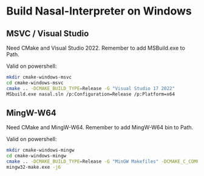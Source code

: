 # Build Nasal-Interpreter on Windows

## MSVC / Visual Studio

Need CMake and Visual Studio 2022. Remember to add MSBuild.exe to Path.

Valid on powershell:

```sh
mkdir cmake-windows-msvc
cd cmake-windows-msvc
cmake .. -DCMAKE_BUILD_TYPE=Release -G "Visual Studio 17 2022"
MSbuild.exe nasal.sln /p:Configuration=Release /p:Platform=x64
```

## MingW-W64

Need CMake and MingW-W64. Remember to add MingW-W64 bin to Path.

Valid on powershell:

```sh
mkdir cmake-windows-mingw
cd cmake-windows-mingw
cmake .. -DCMAKE_BUILD_TYPE=Release -G "MinGW Makefiles" -DCMAKE_C_COMPILER=gcc -DCMAKE_CXX_COMPILER=g++
mingw32-make.exe -j6
```
